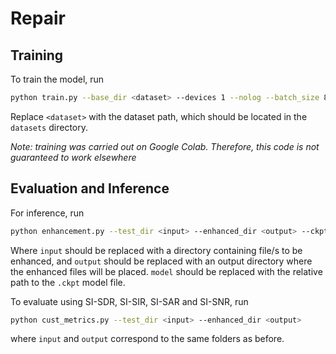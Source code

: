 # Repair

## Training

To train the model, run

```bash
python train.py --base_dir <dataset> --devices 1 --nolog --batch_size 8 --max_epochs 50
```

Replace ``<dataset>`` with the dataset path, which should be located in the ``datasets`` directory.

*Note: training was carried out on Google Colab. Therefore, this code is not guaranteed to work elsewhere*

## Evaluation and Inference

For inference, run

```bash
python enhancement.py --test_dir <input> --enhanced_dir <output> --ckpt <model>
```

Where ``input`` should be replaced with a directory containing file/s to be enhanced, and ``output`` should be replaced with an output directory where the enhanced files will be placed. ``model`` should be replaced with the relative path to the ``.ckpt`` model file.

To evaluate using SI-SDR, SI-SIR, SI-SAR and SI-SNR, run

```bash
python cust_metrics.py --test_dir <input> --enhanced_dir <output>
```

where ``input`` and ``output`` correspond to the same folders as before.